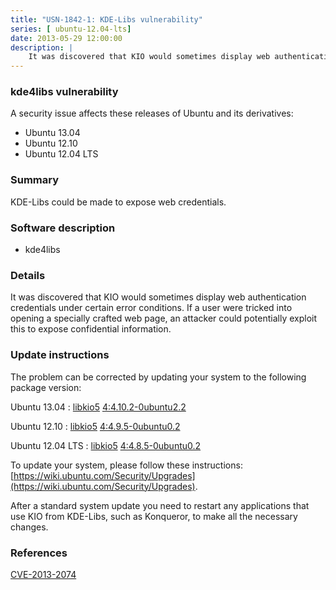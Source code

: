```yaml
---
title: "USN-1842-1: KDE-Libs vulnerability"
series: [ ubuntu-12.04-lts]
date: 2013-05-29 12:00:00
description: |
    It was discovered that KIO would sometimes display web authentication credentials under certain error conditions. If a user were tricked into opening a specially crafted web page, an attacker could potentially exploit this to expose confidential information. 
--- 
```

 
 


### kde4libs vulnerability

A security issue affects these releases of Ubuntu and its derivatives:

* Ubuntu 13.04
* Ubuntu 12.10
* Ubuntu 12.04 LTS

### Summary

KDE-Libs could be made to expose web credentials. 

### Software description

* kde4libs 

### Details

It was discovered that KIO would sometimes display web authentication credentials under certain error conditions. If a user were tricked into opening a specially crafted web page, an attacker could potentially exploit this to expose confidential information. 

### Update instructions

The problem can be corrected by updating your system to the following package version:

Ubuntu 13.04
 : [libkio5](https://launchpad.net/ubuntu/+source/kde4libs) <span> [4:4.10.2-0ubuntu2.2](https://launchpad.net/ubuntu/+source/kde4libs/4:4.10.2-0ubuntu2.2) </span> 

Ubuntu 12.10
 : [libkio5](https://launchpad.net/ubuntu/+source/kde4libs) <span> [4:4.9.5-0ubuntu0.2](https://launchpad.net/ubuntu/+source/kde4libs/4:4.9.5-0ubuntu0.2) </span> 

Ubuntu 12.04 LTS
 : [libkio5](https://launchpad.net/ubuntu/+source/kde4libs) <span> [4:4.8.5-0ubuntu0.2](https://launchpad.net/ubuntu/+source/kde4libs/4:4.8.5-0ubuntu0.2) </span> 

To update your system, please follow these instructions: [https://wiki.ubuntu.com/Security/Upgrades](https://wiki.ubuntu.com/Security/Upgrades).

After a standard system update you need to restart any applications that use KIO from KDE-Libs, such as Konqueror, to make all the necessary changes. 

### References

 
 [CVE-2013-2074](http://people.ubuntu.com/~ubuntu-security/cve/CVE-2013-2074)
 

